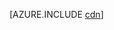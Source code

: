 <properties linkid="dev-net-common-tasks-cdn" urlDisplayName="CDN" pageTitle="How to use CDN - Azure feature guide" metaKeywords="Azure CDN, Azure CDN, Azure blobs, Azure caching, Azure add-ons" description="Learn how to use the Azure Content Delivery Network (CDN) to deliver high-bandwidth content by caching blobs and static content." metaCanonical="" services="" documentationCenter=".NET" title="" authors="" solutions="" manager="" editor="" />
<tags ms.service=""
    ms.date=""
    wacn.date="04/25/2015"
    />

[AZURE.INCLUDE [cdn](../includes/cdn.md)]

  [cdn]: ../includes/cdn.md
